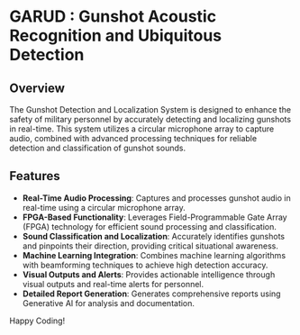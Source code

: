 # GARUD : Gunshot Acoustic Recognition and Ubiquitous Detection

## Overview

The Gunshot Detection and Localization System is designed to enhance the safety of military personnel by accurately detecting and localizing gunshots in real-time. This system utilizes a circular microphone array to capture audio, combined with advanced processing techniques for reliable detection and classification of gunshot sounds.

## Features

- **Real-Time Audio Processing**: Captures and processes gunshot audio in real-time using a circular microphone array.
- **FPGA-Based Functionality**: Leverages Field-Programmable Gate Array (FPGA) technology for efficient sound processing and classification.
- **Sound Classification and Localization**: Accurately identifies gunshots and pinpoints their direction, providing critical situational awareness.
- **Machine Learning Integration**: Combines machine learning algorithms with beamforming techniques to achieve high detection accuracy.
- **Visual Outputs and Alerts**: Provides actionable intelligence through visual outputs and real-time alerts for personnel.
- **Detailed Report Generation**: Generates comprehensive reports using Generative AI for analysis and documentation.

Happy Coding!
